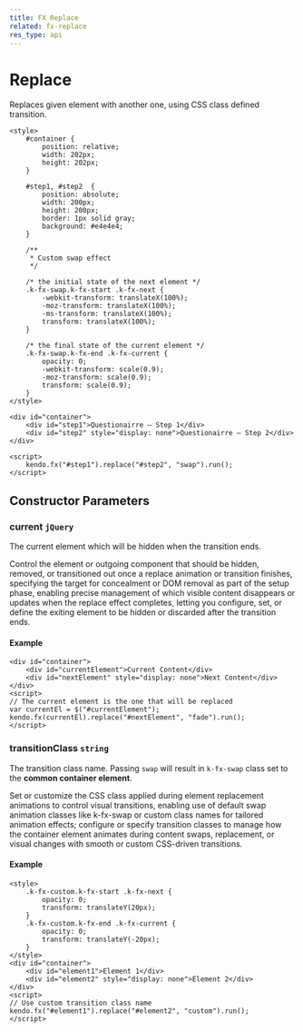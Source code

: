 ```yaml
---
title: FX Replace
related: fx-replace
res_type: api
---
```


# Replace

Replaces given element with another one, using CSS class defined transition.

    <style>
        #container {
            position: relative;
            width: 202px;
            height: 202px;
        }

        #step1, #step2  {
            position: absolute;
            width: 200px;
            height: 200px;
            border: 1px solid gray;
            background: #e4e4e4;
        }

        /**
         * Custom swap effect
         */

        /* the initial state of the next element */
        .k-fx-swap.k-fx-start .k-fx-next {
            -webkit-transform: translateX(100%);
            -moz-transform: translateX(100%);
            -ms-transform: translateX(100%);
            transform: translateX(100%);
        }

        /* the final state of the current element */
        .k-fx-swap.k-fx-end .k-fx-current {
            opacity: 0;
            -webkit-transform: scale(0.9);
            -moz-transform: scale(0.9);
            transform: scale(0.9);
        }
    </style>

    <div id="container">
        <div id="step1">Questionairre – Step 1</div>
        <div id="step2" style="display: none">Questionairre – Step 2</div>
    </div>

    <script>
        kendo.fx("#step1").replace("#step2", "swap").run();
    </script>

## Constructor Parameters

### current `jQuery`

The current element which will be hidden when the transition ends.


<div class="meta-api-description">
Control the element or outgoing component that should be hidden, removed, or transitioned out once a replace animation or transition finishes, specifying the target for concealment or DOM removal as part of the setup phase, enabling precise management of which visible content disappears or updates when the replace effect completes, letting you configure, set, or define the exiting element to be hidden or discarded after the transition ends.
</div>

#### Example

    <div id="container">
        <div id="currentElement">Current Content</div>
        <div id="nextElement" style="display: none">Next Content</div>
    </div>
    <script>
    // The current element is the one that will be replaced
    var currentEl = $("#currentElement");
    kendo.fx(currentEl).replace("#nextElement", "fade").run();
    </script>

### transitionClass `string`

The transition class name. Passing `swap` will result in `k-fx-swap` class set to the **common container element**.


<div class="meta-api-description">
Set or customize the CSS class applied during element replacement animations to control visual transitions, enabling use of default swap animation classes like k-fx-swap or custom class names for tailored animation effects; configure or specify transition classes to manage how the container element animates during content swaps, replacement, or visual changes with smooth or custom CSS-driven transitions.
</div>

#### Example

    <style>
        .k-fx-custom.k-fx-start .k-fx-next {
            opacity: 0;
            transform: translateY(20px);
        }
        .k-fx-custom.k-fx-end .k-fx-current {
            opacity: 0;
            transform: translateY(-20px);
        }
    </style>
    <div id="container">
        <div id="element1">Element 1</div>
        <div id="element2" style="display: none">Element 2</div>
    </div>
    <script>
    // Use custom transition class name
    kendo.fx("#element1").replace("#element2", "custom").run();
    </script>

